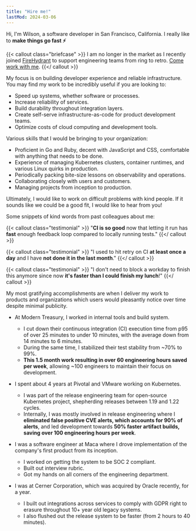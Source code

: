 ```yaml
---
title: "Hire me!"
lastMod: 2024-03-06
---
```


Hi, I'm Wilson, a software developer in San Francisco, California. I really like to **make things go fast ⚡️**

{{< callout class="briefcase" >}}
I am no longer in the market as I recently joined [FireHydrant](https://firehydrant.io) to support engineering teams from ring to retro. [Come work with me](https://firehydrant.com/careers/).
{{</ callout >}}

My focus is on building developer experience and reliable infrastructure. You may find my work to be incredibly useful if you are looking to:

- Speed up systems, whether software or processes.
- Increase reliability of services.
- Build durability throughout integration layers.
- Create self-serve infrastructure-as-code for product development teams.
- Optimize costs of cloud computing and development tools.

Various skills that I would be bringing to your organization:

- Proficient in Go and Ruby, decent with JavaScript and CSS, comfortable with anything that needs to be done.
- Experience of managing Kubernetes clusters, container runtimes, and various Linux quirks in production.
- Periodically packing bite-size lessons on observability and operations.
- Collaborating closely with users and customers.
- Managing projects from inception to production.

Ultimately, I would like to work on difficult problems with kind people. If it sounds like we could be a good fit, I would like to hear from you!

Some snippets of kind words from past colleagues about me:

{{< callout class="testimonial" >}}
"**CI is so good** now that letting it run has **fast** enough feedback loop compared to locally running tests."
{{</ callout >}}

{{< callout class="testimonial" >}}
"I used to hit retry on CI **at least once a day** and I have **not done it in the last month**."
{{</ callout >}}

{{< callout class="testimonial" >}}
"I don't need to block a workday to finish this anymore since now **it's faster than I could finish my lunch**!"
{{</ callout >}}

My most gratifying accomplishments are when I deliver my work to products and organizations which users would pleasantly notice over time despite minimal publicity.

- At Modern Treasury, I worked in internal tools and build system.

  - I cut down their continuous integration (CI) execution time from p95 of over 25 minutes to under 10 minutes, with the average down from 14 minutes to 6 minutes.
  - During the same time, I stabilized their test stability from ~70% to 99%.
  - **This 1.5 month work resulting in over 60 engineering hours saved per week**, allowing ~100 engineers to maintain their focus on development.

- I spent about 4 years at Pivotal and VMware working on Kubernetes.

  - I was part of the release engineering team for open-source Kubernetes project, shepherding releases between 1.19 and 1.22 cycles.
  - Internally, I was mostly involved in release engineering where I **eliminated false positive CVE alerts, which accounts for 90% of alerts**, and led development towards **50% faster artifact builds, saving over 100 engineering hours per week**.

- I was a software engineer at Maca where I drove implementation of the company's first product from its inception.

  - I worked on getting the system to be SOC 2 compliant.
  - Built out interview rubric.
  - Got my hands on all corners of the engineering department.

- I was at Cerner Corporation, which was acquired by Oracle recently, for a year.
  - I built out integrations across services to comply with GDPR right to erasure throughout 10+ year old legacy systems.
  - I also flushed out the release system to be faster (from 2 hours to 40 minutes).

